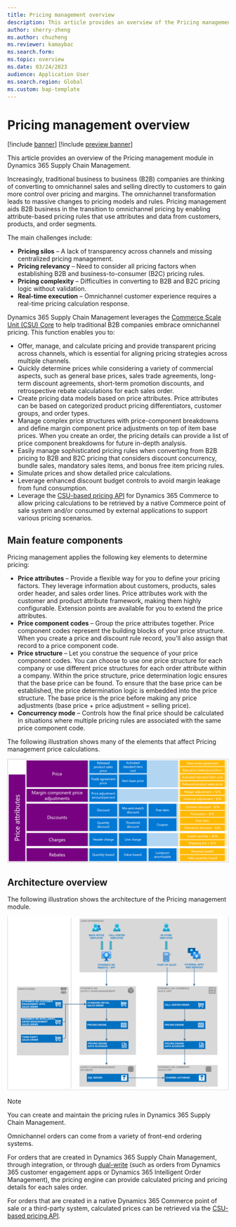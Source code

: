 ```yaml
---
title: Pricing management overview
description: This article provides an overview of the Pricing management module in Dynamics 365 Supply Chain Management.
author: sherry-zheng
ms.author: chuzheng
ms.reviewer: kamaybac
ms.search.form:
ms.topic: overview
ms.date: 03/24/2023
audience: Application User
ms.search.region: Global
ms.custom: bap-template
---
```


# Pricing management overview

[!include [banner](../includes/banner.md)]
[!include [preview banner](../includes/preview-banner.md)]
<!-- KFM: Preview until further notice -->

This article provides an overview of the Pricing management module in Dynamics 365 Supply Chain Management. <!-- KFM: Refer to as a module? Or should this be under Sales and Marketing in the TOC? -->

Increasingly, traditional business to business (B2B) companies are thinking of converting to omnichannel sales and selling directly to customers to gain more control over pricing and margins. The omnichannel transformation leads to massive changes to pricing models and rules. Pricing management aids B2B business in the transition to omnichannel pricing by enabling attribute-based pricing rules that use attributes and data from customers, products, and order segments.

The main challenges include:

- **Pricing silos** – A lack of transparency across channels and missing centralized pricing management.
- **Pricing relevancy** – Need to consider all pricing factors when establishing B2B and business-to-consumer (B2C) pricing rules.
- **Pricing complexity** – Difficulties in converting to B2B and B2C pricing logic without validation.
- **Real-time execution** – Omnichannel customer experience requires a real-time pricing calculation response.

Dynamics 365 Supply Chain Management leverages the [Commerce Scale Unit (CSU) Core](../../commerce/dev-itpro/CSU-core.md) to help traditional B2B companies embrace omnichannel pricing. This function enables you to:

- Offer, manage, and calculate pricing and provide transparent pricing across channels, which is essential for aligning pricing strategies across multiple channels.
- Quickly determine prices while considering a variety of commercial aspects, such as general base prices, sales trade agreements, long-term discount agreements, short-term promotion discounts, and retrospective rebate calculations for each sales order.
- Create pricing data models based on price attributes. Price attributes can be based on categorized product pricing differentiators, customer groups, and order types.
- Manage complex price structures with price-component breakdowns and define margin component price adjustments on top of item base prices. When you create an order, the pricing details can provide a list of price component breakdowns for future in-depth analysis.
- Easily manage sophisticated pricing rules when converting from B2B pricing to B2B and B2C pricing that considers discount concurrency, bundle sales, mandatory sales items, and bonus free item pricing rules.
- Simulate prices and show detailed price calculations.
- Leverage enhanced discount budget controls to avoid margin leakage from fund consumption.
- Leverage the [CSU-based pricing API](../../commerce/pricing-apis.md) for Dynamics 365 Commerce to allow pricing calculations to be retrieved by a native Commerce point of sale system and/or consumed by external applications to support various pricing scenarios.

## Main feature components

Pricing management applies the following key elements to determine pricing:

- **Price attributes** – Provide a flexible way for you to define your pricing factors. They leverage information about customers, products, sales order header, and sales order lines. Price attributes work with the customer and product attribute framework, making them highly configurable. Extension points are available for you to extend the price attributes.
- **Price component codes** – Group the price attributes together. Price component codes represent the building blocks of your price structure. When you create a price and discount rule record, you'll also assign that record to a price component code.
- **Price structure** – Let you construe the sequence of your price component codes. You can choose to use one price structure for each company or use different price structures for each order attribute within a company. Within the price structure, price determination logic ensures that the base price can be found. To ensure that the base price can be established, the price determination logic is embedded into the price structure. The base price is the price before making any price adjustments (base price &plus; price adjustment = selling price).
- **Concurrency mode** – Controls how the final price should be calculated in situations where multiple pricing rules are associated with the same price component code.

The following illustration shows many of the elements that affect Pricing management price calculations.

[<img src="media/pricing-management-elements.png" alt="Elements that affect Pricing management price calculations." title="Elements that affect Pricing management price calculations" width="720" />](media/pricing-management-elements.png)

## Architecture overview

The following illustration shows the architecture of the Pricing management module.

[<img src="media/pricing-management-architecture.png" alt="Pricing management module architecture." title="Pricing management module architecture" width="720" />](media/pricing-management-architecture.png)

> [!NOTE]
> You can create and maintain the pricing rules in Dynamics 365 Supply Chain Management.
>
> Omnichannel orders can come from a variety of front-end ordering systems.
>
> For orders that are created in Dynamics 365 Supply Chain Management, through integration, or through [dual-write](../../fin-ops-core/dev-itpro/data-entities/dual-write/dual-write-overview.md) (such as orders from Dynamics 365 customer engagement apps or Dynamics 365 Intelligent Order Management), the pricing engine can provide calculated pricing and pricing details for each sales order.
>
> For orders that are created in a native Dynamics 365 Commerce point of sale or a third-party system, calculated prices can be retrieved via the [CSU-based pricing API](../../commerce/pricing-apis.md).

